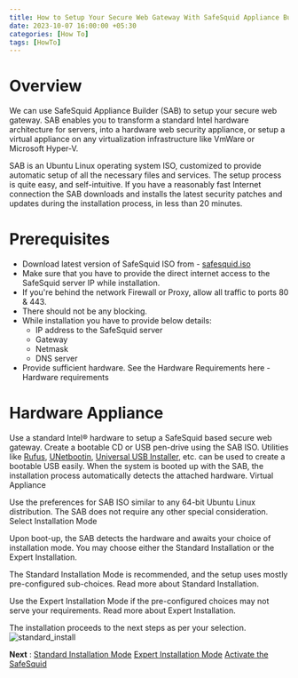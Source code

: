 ```yaml
---
title: How to Setup Your Secure Web Gateway With SafeSquid Appliance Builder
date: 2023-10-07 16:00:00 +05:30
categories: [How To]
tags: [HowTo]
---
```


# Overview

We can use SafeSquid Appliance Builder (SAB) to setup your secure web gateway. SAB enables you to transform a standard Intel hardware architecture for servers, into a hardware web security appliance, or setup a virtual appliance on any virtualization infrastructure like VmWare or Microsoft Hyper-V.

SAB is an Ubuntu Linux operating system ISO, customized to provide automatic setup of all the necessary files and services. The setup process is quite easy, and self-intuitive. If you have a reasonably fast Internet connection the SAB downloads and installs the latest security patches and updates during the installation process, in less than 20 minutes.

# Prerequisites

* Download latest version of SafeSquid ISO from - [safesquid.iso](http://downloads.safesquid.net/appliance/safesquid.iso)
* Make sure that you have to provide the direct internet access to the SafeSquid server IP while installation.
* If you're behind the network Firewall or Proxy, allow all traffic to ports 80 & 443.
* There should not be any blocking.
* While installation you have to provide below details:
    * IP address to the SafeSquid server
    * Gateway
    * Netmask
    * DNS server
* Provide sufficient hardware. See the Hardware Requirements here - Hardware requirements

# Hardware Appliance

Use a standard Intel® hardware to setup a SafeSquid based secure web gateway. Create a bootable CD or USB pen-drive using the SAB ISO. Utilities like [Rufus](https://rufus.ie/en/), [UNetbootin](http://unetbootin.github.io/), [Universal USB Installer](https://www.pendrivelinux.com/universal-usb-installer-easy-as-1-2-3/), etc. can be used to create a bootable USB easily. When the system is booted up with the SAB, the installation process automatically detects the attached hardware.
Virtual Appliance

Use the preferences for SAB ISO similar to any 64-bit Ubuntu Linux distribution. The SAB does not require any other special consideration.
Select Installation Mode

Upon boot-up, the SAB detects the hardware and awaits your choice of installation mode.
You may choose either the Standard Installation or the Expert Installation.

The Standard Installation Mode is recommended, and the setup uses mostly pre-configured sub-choices.
Read more about Standard Installation.

Use the Expert Installation Mode if the pre-configured choices may not serve your requirements.
Read more about Expert Installation.

The installation proceeds to the next steps as per your selection. 
![standard_install](/images/standard_installation/Slide1.png)

**Next** : [Standard Installation Mode]()
[Expert Installation Mode]()
[Activate the SafeSquid]()